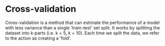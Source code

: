 # Cross-validation
Cross-validation is a method that can estimate the performance of a model with less variance than a single 'train-test' set split. It works by splitting the dataset into k-parts (i.e. k = 5, k = 10). Each time we split the data, we refer to the action as creating a 'fold'.
